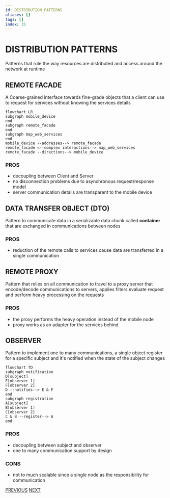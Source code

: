 ```yaml
---
id: DISTRIBUTION_PATTERNS
aliases: []
tags: []
index: 35
---
```


# DISTRIBUTION PATTERNS

Patterns that rule the way resources are distributed and access around the network at runtime

## REMOTE FACADE

A Coarse-grained interface towards fine-grade objects that a client can use to request for services without knowing the services details

```mermaid
flowchart LR
subgraph mobile_device
end
subgraph remote_facade
end
subgraph map_web_services
end
mobile_device --addresses--> remote_facade
remote_facade <--complex interactions--> map_web_services
remote_facade --directions--> mobile_device
```
### PROS
- decoupling between Client and Server
-  no disconnection problems due to asynchronous request/response model
-  server communication details are transparent to the mobile device

## DATA TRANSFER OBJECT (DTO)

Pattern to communicate data in a serializable data chunk called **container**  that are exchanged in communications between nodes

### PROS

- reduction of the remote calls to services cause data are transferred in a single communication

## REMOTE PROXY

Pattern that relies on all communication to travel to a proxy server that encode/decode communications to servers, applies filters evaluate request and perform heavy processing on the requests

### PROS

- the proxy performs the heavy operation instead of the mobile node
- proxy works as an adapter for the services behind

## OBSERVER

Pattern to implement one to many communications, a single object register for a specific subject and it's notified when the state of the subject changes

```mermaid
flowchart TD
subgraph notification
D[subject]
E[observer 1]
F[observer 2]
D --notifies--> E & F
end
subgraph registration
A[subject]
B[observer 1]
C[observer 2]
C & B --register--> A
end
```

### PROS

- decoupling between subject and observer
- one to many communication support by design

### CONS

- not to much scalable since a single node as the responsibility for communication

[PREVIOUS](pages/mobile_middleware/PATTERNS.md) [NEXT](mobile_systems/mobile_middleware/RESOURCE_MANAGEMENT_PATTERNS.md)

